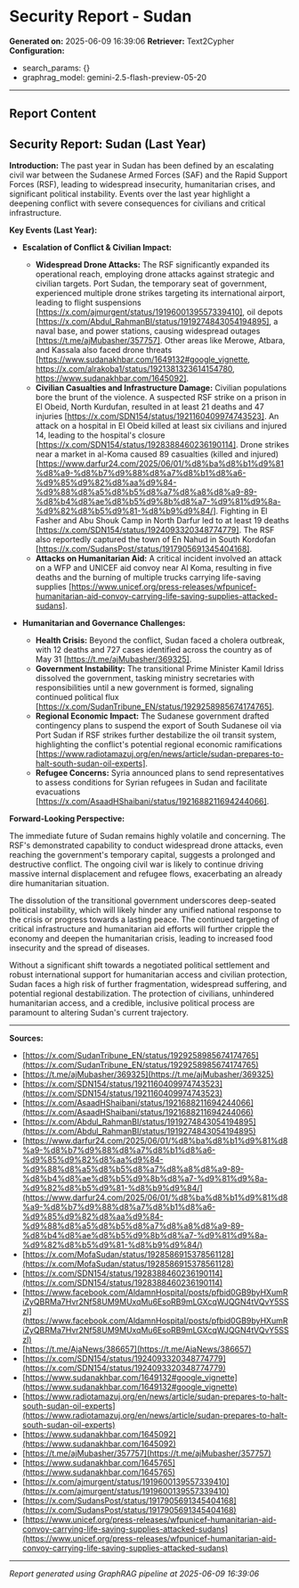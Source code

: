 # Security Report - Sudan

**Generated on:** 2025-06-09 16:39:06
**Retriever:** Text2Cypher
**Configuration:**
- search_params: {}
- graphrag_model: gemini-2.5-flash-preview-05-20

---

## Report Content

## Security Report: Sudan (Last Year)

**Introduction:**
The past year in Sudan has been defined by an escalating civil war between the Sudanese Armed Forces (SAF) and the Rapid Support Forces (RSF), leading to widespread insecurity, humanitarian crises, and significant political instability. Events over the last year highlight a deepening conflict with severe consequences for civilians and critical infrastructure.

**Key Events (Last Year):**

*   **Escalation of Conflict & Civilian Impact:**
    *   **Widespread Drone Attacks:** The RSF significantly expanded its operational reach, employing drone attacks against strategic and civilian targets. Port Sudan, the temporary seat of government, experienced multiple drone strikes targeting its international airport, leading to flight suspensions [https://x.com/ajmurgent/status/1919600139557339410], oil depots [https://x.com/Abdul_RahmanBI/status/1919274843054194895], a naval base, and power stations, causing widespread outages [https://t.me/ajMubasher/357757]. Other areas like Merowe, Atbara, and Kassala also faced drone threats [https://www.sudanakhbar.com/1649132#google_vignette, https://x.com/alrakoba1/status/1921381323614154780, https://www.sudanakhbar.com/1645092].
    *   **Civilian Casualties and Infrastructure Damage:** Civilian populations bore the brunt of the violence. A suspected RSF strike on a prison in El Obeid, North Kurdufan, resulted in at least 21 deaths and 47 injuries [https://x.com/SDN154/status/1921160409974743523]. An attack on a hospital in El Obeid killed at least six civilians and injured 14, leading to the hospital's closure [https://x.com/SDN154/status/1928388460236190114]. Drone strikes near a market in al-Koma caused 89 casualties (killed and injured) [https://www.darfur24.com/2025/06/01/%d8%ba%d8%b1%d9%81%d8%a9-%d8%b7%d9%88%d8%a7%d8%b1%d8%a6-%d9%85%d9%82%d8%aa%d9%84-%d9%88%d8%a5%d8%b5%d8%a7%d8%a8%d8%a9-89-%d8%b4%d8%ae%d8%b5%d9%8b%d8%a7-%d9%81%d9%8a-%d9%82%d8%b5%d9%81-%d8%b9%d9%84/]. Fighting in El Fasher and Abu Shouk Camp in North Darfur led to at least 19 deaths [https://x.com/SDN154/status/1924093320348774779]. The RSF also reportedly captured the town of En Nahud in South Kordofan [https://x.com/SudansPost/status/1917905691345404168].
    *   **Attacks on Humanitarian Aid:** A critical incident involved an attack on a WFP and UNICEF aid convoy near Al Koma, resulting in five deaths and the burning of multiple trucks carrying life-saving supplies [https://www.unicef.org/press-releases/wfpunicef-humanitarian-aid-convoy-carrying-life-saving-supplies-attacked-sudans].

*   **Humanitarian and Governance Challenges:**
    *   **Health Crisis:** Beyond the conflict, Sudan faced a cholera outbreak, with 12 deaths and 727 cases identified across the country as of May 31 [https://t.me/ajMubasher/369325].
    *   **Government Instability:** The transitional Prime Minister Kamil Idriss dissolved the government, tasking ministry secretaries with responsibilities until a new government is formed, signaling continued political flux [https://x.com/SudanTribune_EN/status/1929258985674174765].
    *   **Regional Economic Impact:** The Sudanese government drafted contingency plans to suspend the export of South Sudanese oil via Port Sudan if RSF strikes further destabilize the oil transit system, highlighting the conflict's potential regional economic ramifications [https://www.radiotamazuj.org/en/news/article/sudan-prepares-to-halt-south-sudan-oil-experts].
    *   **Refugee Concerns:** Syria announced plans to send representatives to assess conditions for Syrian refugees in Sudan and facilitate evacuations [https://x.com/AsaadHShaibani/status/1921688211694244066].

**Forward-Looking Perspective:**

The immediate future of Sudan remains highly volatile and concerning. The RSF's demonstrated capability to conduct widespread drone attacks, even reaching the government's temporary capital, suggests a prolonged and destructive conflict. The ongoing civil war is likely to continue driving massive internal displacement and refugee flows, exacerbating an already dire humanitarian situation.

The dissolution of the transitional government underscores deep-seated political instability, which will likely hinder any unified national response to the crisis or progress towards a lasting peace. The continued targeting of critical infrastructure and humanitarian aid efforts will further cripple the economy and deepen the humanitarian crisis, leading to increased food insecurity and the spread of diseases.

Without a significant shift towards a negotiated political settlement and robust international support for humanitarian access and civilian protection, Sudan faces a high risk of further fragmentation, widespread suffering, and potential regional destabilization. The protection of civilians, unhindered humanitarian access, and a credible, inclusive political process are paramount to altering Sudan's current trajectory.

---
**Sources:**

*   [https://x.com/SudanTribune_EN/status/1929258985674174765](https://x.com/SudanTribune_EN/status/1929258985674174765)
*   [https://t.me/ajMubasher/369325](https://t.me/ajMubasher/369325)
*   [https://x.com/SDN154/status/1921160409974743523](https://x.com/SDN154/status/1921160409974743523)
*   [https://x.com/AsaadHShaibani/status/1921688211694244066](https://x.com/AsaadHShaibani/status/1921688211694244066)
*   [https://x.com/Abdul_RahmanBI/status/1919274843054194895](https://x.com/Abdul_RahmanBI/status/1919274843054194895)
*   [https://www.darfur24.com/2025/06/01/%d8%ba%d8%b1%d9%81%d8%a9-%d8%b7%d9%88%d8%a7%d8%b1%d8%a6-%d9%85%d9%82%d8%aa%d9%84-%d9%88%d8%a5%d8%b5%d8%a7%d8%a8%d8%a9-89-%d8%b4%d8%ae%d8%b5%d9%8b%d8%a7-%d9%81%d9%8a-%d9%82%d8%b5%d9%81-%d8%b9%d9%84/](https://www.darfur24.com/2025/06/01/%d8%ba%d8%b1%d9%81%d8%a9-%d8%b7%d9%88%d8%a7%d8%b1%d8%a6-%d9%85%d9%82%d8%aa%d9%84-%d9%88%d8%a5%d8%b5%d8%a7%d8%a8%d8%a9-89-%d8%b4%d8%ae%d8%b5%d9%8b%d8%a7-%d9%81%d9%8a-%d9%82%d8%b5%d9%81-%d8%b9%d9%84/)
*   [https://x.com/MofaSudan/status/1928586915378561128](https://x.com/MofaSudan/status/1928586915378561128)
*   [https://x.com/SDN154/status/1928388460236190114](https://x.com/SDN154/status/1928388460236190114)
*   [https://www.facebook.com/AldamnHospital/posts/pfbid0GB9byHXumRiZyQBRMa7Hvr2Nf58UM9MUxqMu6EsoRB9mLGXcqWJQGN4tVQvY5SSzl](https://www.facebook.com/AldamnHospital/posts/pfbid0GB9byHXumRiZyQBRMa7Hvr2Nf58UM9MUxqMu6EsoRB9mLGXcqWJQGN4tVQvY5SSzl)
*   [https://t.me/AjaNews/386657](https://t.me/AjaNews/386657)
*   [https://x.com/SDN154/status/1924093320348774779](https://x.com/SDN154/status/1924093320348774779)
*   [https://www.sudanakhbar.com/1649132#google_vignette](https://www.sudanakhbar.com/1649132#google_vignette)
*   [https://www.radiotamazuj.org/en/news/article/sudan-prepares-to-halt-south-sudan-oil-experts](https://www.radiotamazuj.org/en/news/article/sudan-prepares-to-halt-south-sudan-oil-experts)
*   [https://www.sudanakhbar.com/1645092](https://www.sudanakhbar.com/1645092)
*   [https://t.me/ajMubasher/357757](https://t.me/ajMubasher/357757)
*   [https://www.sudanakhbar.com/1645765](https://www.sudanakhbar.com/1645765)
*   [https://x.com/ajmurgent/status/1919600139557339410](https://x.com/ajmurgent/status/1919600139557339410)
*   [https://x.com/SudansPost/status/1917905691345404168](https://x.com/SudansPost/status/1917905691345404168)
*   [https://www.unicef.org/press-releases/wfpunicef-humanitarian-aid-convoy-carrying-life-saving-supplies-attacked-sudans](https://www.unicef.org/press-releases/wfpunicef-humanitarian-aid-convoy-carrying-life-saving-supplies-attacked-sudans)

---

*Report generated using GraphRAG pipeline at 2025-06-09 16:39:06*